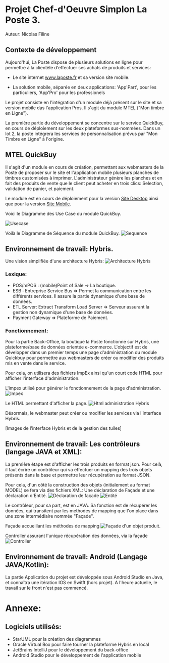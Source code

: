 # Projet Chef-d'Oeuvre Simplon La Poste 3.

Auteur: Nicolas Filine


## Contexte de développement

Aujourd'hui, La Poste dispose de plusieurs solutions en ligne pour permettre à la clientèle d'effectuer ses achats de produits et services:

- Le site internet www.laposte.fr et sa version site mobile.

- La solution mobile, séparée en deux applications: 'App'Part', pour les particuliers, 'App'Pro' pour les professionels

Le projet consiste en l'intégration d'un module déjà présent sur le site et sa version mobile das l'application Pros. Il s'agit du module MTEL ("Mon timbre en Ligne").

La première partie du développement se concentre sur le service QuickBuy, en cours de déploiement sur les deux plateformes sus-nommées. Dans un lot 2, la poste intégrera les services de personnalisation prévus par "Mon Timbre en Ligne" à l'origine.


## MTEL QuickBuy

Il s'agit d'un module en cours de création, permettant aux webmasters de la Poste de proposer sur le site et l'application mobile plusieurs planches de timbres customisées à imprimer. L'administrateur génère les planches et en fait des produits de vente que le client peut acheter en trois clics: Selection, validation de panier, et paiement.


Le module est en cours de déploiement pour la version [Site Desktop](https://laposteecom.invisionapp.com/share/PUP0CRC8MJV#/screens/340470242) ainsi que pour la version [Site Mobile](https://laposteecom.invisionapp.com/share/HMOF92GGD5E#/screens/337391095). 


Voici le Diagramme des Use Case du module QuickBuy.

![Usecase](https://github.com/Balbri/MtelPres/blob/master/img/QuickBuy_Use_Case.png)


Voilà le Diagramme de Séquence du module QuickBuy.
![Sequence](https://github.com/Balbri/MtelPres/blob/master/img/QuickBuyMtelSequence.png)

## Environnement de travail: Hybris.

Une vision simplifiée d'une architecture Hybris:
![Architecture Hybris](https://github.com/Balbri/MtelPres/blob/master/img/Crossview-Hybris%20System%20Context.png)


### Lexique:

* POS/mPOS : (mobile)Point of Sale => La boutique.
* ESB : Entreprise Service Bus => Permet la communication entre les différents services. Il assure la partie dynamique d'une base de données.
* ETL Server: Extract Transform Load Server => Serveur assurant la gestion non dynamique d'une base de données.
* Payment Gateway => Plateforme de Paiement.

### Fonctionnement:

Pour la partie Back-Office, la boutique la Poste fonctionne sur Hybris, une plateforme/base de données orientée e-commerce. L'objectif est de développer dans un premier temps une page d'administration du module Quickbuy pour permettre aux webmasters de créer ou modifier des produits mis en vente dans le service.

Pour cela, on utilisera des fichiers ImpEx ainsi qu'un court code HTML pour afficher l'interface d'administration.

L'impex utilisé pour générer le fonctionnement de la page d'administration.
![Impex](https://github.com/Balbri/MtelPres/blob/master/img/Impex_admin_page.PNG)

Le HTML permettant d'afficher la page.
![Html administration Hybris](https://github.com/Balbri/MtelPres/blob/master/img/Html_hybris.PNG)

Désormais, le webmaster peut créer ou modifier les services via l'interface Hybris.

[Images de l'interface Hybris et de la gestion des tuiles]


## Environnement de travail: Les contrôleurs (langage JAVA et XML):

La première étape est d'afficher les trois produits en format json. Pour celà, il faut écrire un contrôleur qui va effectuer un mapping des trois objets présents dans la base et permettre leur récupération au format JSON.

Pour cela, d'un côté la construction des objets (initialement au format MODEL) se fera via des fichiers XML: Une déclaration de Façade et une déclaration d'Entité. 
![Déclaration de façade](https://github.com/Balbri/MtelPres/blob/master/img/TuileQuickBuyBean.PNG)
![Entité](https://github.com/Balbri/MtelPres/blob/master/img/eboutiquecommercewebservices-beans.PNG)

Le contrôleur, pour sa part, est en JAVA. Sa fonction est de récupérer les données, qui transitent par les methodes de mapping que l'on place dans une zone intermédiaire nommée "Façade".


Façade accueillant les méthodes de mapping
![Façade d'un objet produit](https://github.com/Balbri/MtelPres/blob/master/img/tuileQBCompFacade.PNG).

Controller assurant l'unique récupération des données, via la façade
![Controller](https://github.com/Balbri/MtelPres/blob/master/img/QbControllerJava.PNG)

## Environnement de travail: Android (Langage JAVA/Kotlin):

La partie Application du projet est développée sous Android Studio en Java, et connaîtra une itération IOS en Switft (hors projet). A l'heure actuelle, le travail sur le front n'est pas commencé.



# Annexe:

## Logiciels utilisés:

* StarUML pour la création des diagrammes
* Oracle Virtual Box pour faire tourner la plateforme Hybris en local
* JetBrains IntelliJ pour le développement du back-office
* Android Studio pour le développement de l'application mobile
